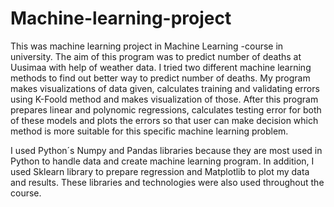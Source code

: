 # Machine-learning-project

This was machine learning project in Machine Learning -course in university. The aim of this 
program was to predict number of deaths at Uusimaa with help of weather data. I tried two different
machine learning methods to find out better way to predict number of deaths. My program makes visualizations of data given, calculates training and validating errors using K-Foold method and makes visualization of those. After this program prepares linear and polynomic regressions,
calculates testing error for both of these models and plots the errors so that user can make decision which method is more suitable for this specific machine learning problem.

I used Python´s Numpy and Pandas libraries because they are most used in Python to handle data and create machine learning program. In addition, I used Sklearn library to prepare regression and Matplotlib to plot my data and results. These libraries and technologies were also used throughout the course. 
